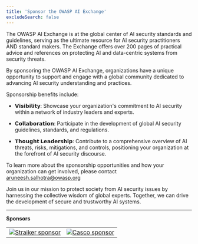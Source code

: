 ```yaml
---
title: 'Sponsor the OWASP AI Exchange'
excludeSearch: false
---
```


The OWASP AI Exchange is at the global center of AI security standards and guidelines, serving as the ultimate resource for AI security practitioners AND standard makers. The Exchange offers over 200 pages of practical advice and references on protecting AI and data-centric systems from security threats. 

By sponsoring the OWASP AI Exchange, organizations have a unique opportunity to support and engage with a global community dedicated to advancing AI security understanding and practices. 

Sponsorship benefits include:
- **𝗩𝗶𝘀𝗶𝗯𝗶𝗹𝗶𝘁𝘆**: Showcase your organization's commitment to AI security within a network of industry leaders and experts.

- **C𝗼𝗹𝗹𝗮𝗯𝗼𝗿𝗮𝘁𝗶𝗼𝗻**: Participate in the development of global AI security guidelines, standards, and regulations.

- **𝗧𝗵𝗼𝘂𝗴𝗵𝘁 𝗟𝗲𝗮𝗱𝗲𝗿𝘀𝗵𝗶𝗽**: Contribute to a comprehensive overview of AI threats, risks, mitigations, and controls, positioning your organization at the forefront of AI security discourse.

To learn more about the sponsorship opportunities and how your organization can get involved, please contact aruneesh.salhotra@owasp.org 

Join us in our mission to protect society from AI security issues by harnessing the collective wisdom of global experts. Together, we can drive the development of secure and trustworthy AI systems.


<hr>
<b>Sponsors</b><br>
<table style="border: none;">
<tr style="border: none;">
  <td style="border: none;"><a href="https://www.straiker.ai/" rel="noopener noreferrer" target="_blank"><img src="/images/sp_straiker.jpg" style="display: block; margin: auto;" alt="Straiker sponsor"></a></td>
  <td style="border: none;"><a href="https://www.casco.com/" rel="noopener noreferrer" target="_blank"><img src="/images/sp_casco.png" style="display: block; margin: auto;" alt="Casco sponsor"></a></td>
</tr>
</table>
